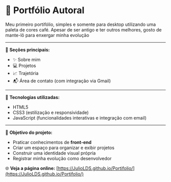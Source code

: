 # 💼 Portfólio Autoral

Meu primeiro portifólio, simples e somente para desktop utilizando uma paleta de cores café. Apesar de ser antigo e ter outros melhores, gosto de mante-lô para enxergar minha evolução  

---

📌 **Seções principais:**
- ✨ Sobre mim
- 💻 Projetos
- 📈 Trajetória
- 📬 Área de contato (com integração via Gmail)

---

🎨 **Tecnologias utilizadas:**
- HTML5
- CSS3 (estilização e responsividade)
- JavaScript (funcionalidades interativas e integração com email)

---

🚀 **Objetivo do projeto:**
- Praticar conhecimentos de **front-end**
- Criar um espaço para organizar e exibir projetos
- Construir uma identidade visual própria
- Registrar minha evolução como desenvolvedor



🌐 **Veja a página online:** [https://JulioLDS.github.io/Portifolio/](https://JulioLDS.github.io/Portifolio/)
